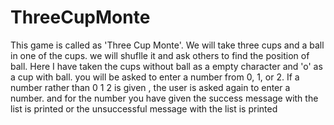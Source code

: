 # ThreeCupMonte
This game is called as 'Three Cup Monte'.  We will take three cups and a ball in one of the cups. we will shuflle it
and ask others to find the position of ball.  Here I have taken the cups without ball as a empty character and 'o' as a cup with ball.
you will be asked to enter a number from 0, 1, or 2. If a number rather than 0 1 2 is given , the user is asked again to enter a number.
and for the number you have given the success message with the list is printed or the unsuccessful message with the list is printed


